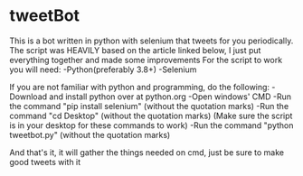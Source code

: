# tweetBot
This is a bot written in python with selenium that tweets for you periodically. The script was HEAVILY based on the article linked below, I just put everything together and made some improvements
For the script to work you will need:
-Python(preferably 3.8+)
-Selenium

If you are not familiar with python and programming, do the following:
-Download and install python over at python.org
-Open windows' CMD
-Run the command "pip install selenium" (without the quotation marks)
-Run the command "cd Desktop" (without the quotation marks)
(Make sure the script is in your desktop for these commands to work)
-Run the command "python tweetbot.py" (without the quotation marks)

And that's it, it will gather the things needed on cmd, just be sure to make good tweets with it
